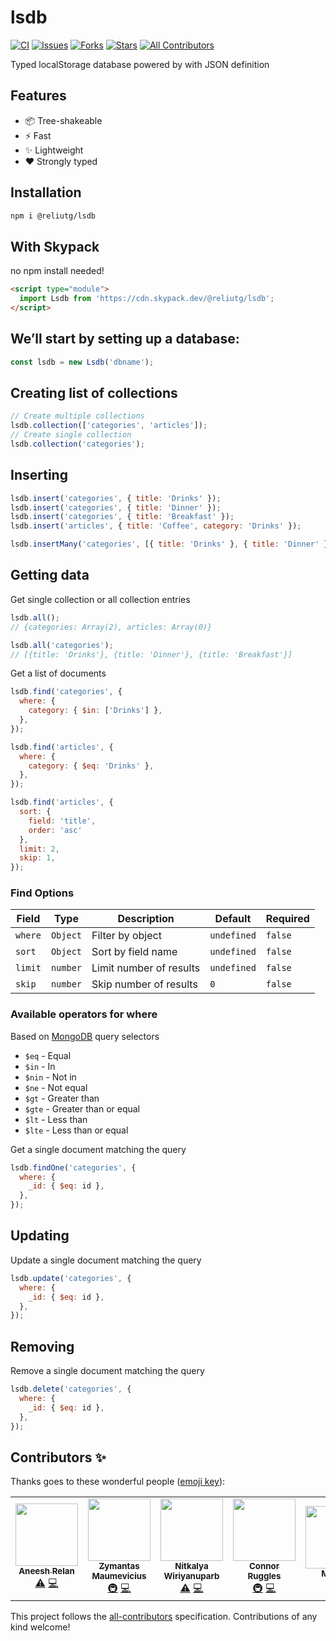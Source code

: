 # lsdb

[![CI](https://github.com/eliutgon/lsdb/actions/workflows/main.yml/badge.svg)](https://github.com/eliutgon/lsdb/actions/workflows/main.yml)
[![Issues](https://img.shields.io/github/issues/eliutgon/lsdb)](https://github.com/eliutgon/lsdb/issues)
[![Forks](https://img.shields.io/github/forks/eliutgon/lsdb)](https://github.com/eliutgon/lsdb)
[![Stars](https://img.shields.io/github/stars/eliutgon/lsdb)](https://github.com/eliutgon/lsdb)
[![All Contributors](https://img.shields.io/badge/all_contributors-5-orange.svg)](#contributors-)

Typed localStorage database powered by  with JSON definition

## Features

- 📦 Tree-shakeable
- ⚡ Fast
- ✨ Lightweight
- ❤️ Strongly typed

## Installation

```bash
npm i @reliutg/lsdb
```

## With Skypack

no npm install needed!

```html
<script type="module">
  import Lsdb from 'https://cdn.skypack.dev/@reliutg/lsdb';
</script>
```

## We’ll start by setting up a database:

```js
const lsdb = new Lsdb('dbname');
```

## Creating list of collections

```js
// Create multiple collections
lsdb.collection(['categories', 'articles']);
// Create single collection
lsdb.collection('categories');
```

## Inserting

```js
lsdb.insert('categories', { title: 'Drinks' });
lsdb.insert('categories', { title: 'Dinner' });
lsdb.insert('categories', { title: 'Breakfast' });
lsdb.insert('articles', { title: 'Coffee', category: 'Drinks' });
```

```js
lsdb.insertMany('categories', [{ title: 'Drinks' }, { title: 'Dinner' }, { title: 'Breakfast' }]);
```

## Getting data

Get single collection or all collection entries

```js
lsdb.all();
// {categories: Array(2), articles: Array(0)}

lsdb.all('categories');
// [{title: 'Drinks'}, {title: 'Dinner'}, {title: 'Breakfast'}]
```

Get a list of documents

```js
lsdb.find('categories', {
  where: {
    category: { $in: ['Drinks'] },
  },
});

lsdb.find('articles', {
  where: {
    category: { $eq: 'Drinks' },
  },
});

lsdb.find('articles', {
  sort: {
    field: 'title',
    order: 'asc'
  },
  limit: 2,
  skip: 1,
});
```

### Find Options

| Field   | Type     | Description             | Default     | Required |
| ------- | -------- | ----------------------- | ----------- | -------- |
| `where` | `Object`   | Filter by object        | `undefined` | `false`  |
| `sort`  | `Object` | Sort by field name      | `undefined` | `false`  |
| `limit` | `number` | Limit number of results | `undefined` | `false`  |
| `skip`  | `number` | Skip number of results  | `0`         | `false`  |

### Available operators for where

Based on [MongoDB](https://docs.mongodb.com/manual/reference/operator/query/#query-selectors) query selectors

- `$eq` - Equal
- `$in` - In
- `$nin` - Not in
- `$ne` - Not equal
- `$gt` - Greater than
- `$gte` - Greater than or equal
- `$lt` - Less than
- `$lte` - Less than or equal

Get a single document matching the query

```js
lsdb.findOne('categories', {
  where: {
    _id: { $eq: id },
  },
});
```

## Updating

Update a single document matching the query

```js
lsdb.update('categories', {
  where: {
    _id: { $eq: id },
  },
});
```

## Removing

Remove a single document matching the query

```js
lsdb.delete('categories', {
  where: {
    _id: { $eq: id },
  },
});
```

## Contributors ✨

Thanks goes to these wonderful people ([emoji key](https://allcontributors.org/docs/en/emoji-key)):

<!-- ALL-CONTRIBUTORS-LIST:START - Do not remove or modify this section -->
<!-- prettier-ignore-start -->
<!-- markdownlint-disable -->
<table>
  <tr>
    <td align="center"><a href="https://github.com/aneeshrelan"><img src="https://avatars2.githubusercontent.com/u/17068083?v=4?s=100" width="100px;" alt=""/><br /><sub><b>Aneesh Relan</b></sub></a><br /><a href="https://github.com/eliutgon/lsdb/commits?author=aneeshrelan" title="Tests">⚠️</a> <a href="https://github.com/eliutgon/lsdb/commits?author=aneeshrelan" title="Code">💻</a></td>
    <td align="center"><a href="https://github.com/fr0stylo"><img src="https://avatars0.githubusercontent.com/u/13507123?v=4?s=100" width="100px;" alt=""/><br /><sub><b>Zymantas Maumevicius</b></sub></a><br /><a href="#infra-fr0stylo" title="Infrastructure (Hosting, Build-Tools, etc)">🚇</a> <a href="https://github.com/eliutgon/lsdb/commits?author=fr0stylo" title="Code">💻</a></td>
    <td align="center"><a href="https://github.com/dekpient"><img src="https://avatars1.githubusercontent.com/u/717270?v=4?s=100" width="100px;" alt=""/><br /><sub><b>Nitkalya Wiriyanuparb</b></sub></a><br /><a href="https://github.com/eliutgon/lsdb/commits?author=dekpient" title="Tests">⚠️</a> <a href="https://github.com/eliutgon/lsdb/commits?author=dekpient" title="Code">💻</a></td>
    <td align="center"><a href="https://connorruggles.dev"><img src="https://avatars0.githubusercontent.com/u/14317362?v=4?s=100" width="100px;" alt=""/><br /><sub><b>Connor Ruggles</b></sub></a><br /><a href="#infra-rugglcon" title="Infrastructure (Hosting, Build-Tools, etc)">🚇</a> <a href="https://github.com/eliutgon/lsdb/commits?author=rugglcon" title="Code">💻</a></td>
    <td align="center"><a href="https://smakss.github.io/"><img src="https://avatars0.githubusercontent.com/u/32557358?v=4?s=100" width="100px;" alt=""/><br /><sub><b>MAKSS</b></sub></a><br /><a href="https://github.com/eliutgon/lsdb/commits?author=SMAKSS" title="Documentation">📖</a></td>
    <td align="center"><a href="http://bit.ly/vvscodeli"><img src="https://avatars.githubusercontent.com/u/6904368?v=4?s=100" width="100px;" alt=""/><br /><sub><b>Vasiliy Vanchuk</b></sub></a><br /><a href="https://github.com/eliutgon/lsdb/commits?author=vvscode" title="Code">💻</a></td>
    <td align="center"><a href="https://www.linkedin.com/in/pablo-marcelo-bianco/"><img src="https://avatars.githubusercontent.com/u/358126?v=4?s=100" width="100px;" alt=""/><br /><sub><b>Pablo</b></sub></a><br /><a href="https://github.com/eliutgon/lsdb/commits?author=marce1994" title="Code">💻</a></td>
  </tr>
</table>

<!-- markdownlint-restore -->
<!-- prettier-ignore-end -->

<!-- ALL-CONTRIBUTORS-LIST:END -->

This project follows the [all-contributors](https://github.com/all-contributors/all-contributors) specification. Contributions of any kind welcome!
